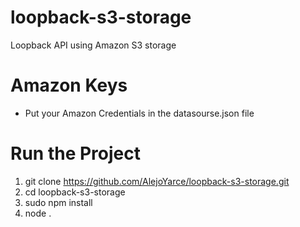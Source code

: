 # loopback-s3-storage

Loopback API using Amazon S3 storage

# Amazon Keys
* Put your Amazon Credentials in the datasourse.json file

# Run the Project
1. git clone https://github.com/AlejoYarce/loopback-s3-storage.git
2. cd loopback-s3-storage
3. sudo npm install
4. node .